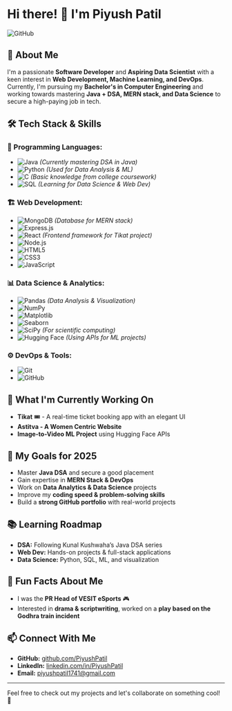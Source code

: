 # Hi there! 👋 I'm Piyush Patil

![GitHub](https://img.shields.io/badge/GitHub-000000?style=for-the-badge&logo=GitHub&logoColor=white)

## 🚀 About Me

I'm a passionate **Software Developer** and **Aspiring Data Scientist** with a keen interest in **Web Development, Machine Learning, and DevOps**. Currently, I'm pursuing my **Bachelor's in Computer Engineering** and working towards mastering **Java + DSA, MERN stack, and Data Science** to secure a high-paying job in tech. 

## 🛠️ Tech Stack & Skills

### 📌 Programming Languages:
- ![Java](https://img.shields.io/badge/Java-ED8B00?style=for-the-badge&logo=java&logoColor=white) *(Currently mastering DSA in Java)*
- ![Python](https://img.shields.io/badge/Python-3776AB?style=for-the-badge&logo=python&logoColor=white) *(Used for Data Analysis & ML)*
- ![C](https://img.shields.io/badge/C-00599C?style=for-the-badge&logo=c&logoColor=white) *(Basic knowledge from college coursework)*
- ![SQL](https://img.shields.io/badge/SQL-4479A1?style=for-the-badge&logo=mysql&logoColor=white) *(Learning for Data Science & Web Dev)*

### 🏗️ Web Development:
- ![MongoDB](https://img.shields.io/badge/MongoDB-47A248?style=for-the-badge&logo=mongodb&logoColor=white) *(Database for MERN stack)*
- ![Express.js](https://img.shields.io/badge/Express.js-000000?style=for-the-badge&logo=express&logoColor=white)
- ![React](https://img.shields.io/badge/React-61DAFB?style=for-the-badge&logo=react&logoColor=black) *(Frontend framework for Tikat project)*
- ![Node.js](https://img.shields.io/badge/Node.js-339933?style=for-the-badge&logo=node.js&logoColor=white)
- ![HTML5](https://img.shields.io/badge/HTML5-E34F26?style=for-the-badge&logo=html5&logoColor=white)
- ![CSS3](https://img.shields.io/badge/CSS3-1572B6?style=for-the-badge&logo=css3&logoColor=white)
- ![JavaScript](https://img.shields.io/badge/JavaScript-F7DF1E?style=for-the-badge&logo=javascript&logoColor=black)

### 📊 Data Science & Analytics:
- ![Pandas](https://img.shields.io/badge/Pandas-150458?style=for-the-badge&logo=pandas&logoColor=white) *(Data Analysis & Visualization)*
- ![NumPy](https://img.shields.io/badge/NumPy-013243?style=for-the-badge&logo=numpy&logoColor=white)
- ![Matplotlib](https://img.shields.io/badge/Matplotlib-008080?style=for-the-badge&logo=matplotlib&logoColor=white)
- ![Seaborn](https://img.shields.io/badge/Seaborn-3182bd?style=for-the-badge&logo=seaborn&logoColor=white)
- ![SciPy](https://img.shields.io/badge/SciPy-8CAAE6?style=for-the-badge&logo=scipy&logoColor=white) *(For scientific computing)*
- ![Hugging Face](https://img.shields.io/badge/Hugging%20Face-FFCA28?style=for-the-badge&logo=huggingface&logoColor=white) *(Using APIs for ML projects)*

### ⚙️ DevOps & Tools:
- ![Git](https://img.shields.io/badge/Git-F05032?style=for-the-badge&logo=git&logoColor=white)
- ![GitHub](https://img.shields.io/badge/GitHub-181717?style=for-the-badge&logo=github&logoColor=white)

## 🎯 What I'm Currently Working On
- **Tikat** 🎟️ - A real-time ticket booking app with an elegant UI
- **Astitva - A Women Centric Website**
- **Image-to-Video ML Project** using Hugging Face APIs

## 🎯 My Goals for 2025
- Master **Java DSA** and secure a good placement
- Gain expertise in **MERN Stack & DevOps**
- Work on **Data Analytics & Data Science** projects
- Improve my **coding speed & problem-solving skills**
- Build a **strong GitHub portfolio** with real-world projects

## 📚 Learning Roadmap
- **DSA:** Following Kunal Kushwaha’s Java DSA series
- **Web Dev:** Hands-on projects & full-stack applications
- **Data Science:** Python, SQL, ML, and visualization

## 🌟 Fun Facts About Me
- I was the **PR Head of VESIT eSports** 🎮
- Interested in **drama & scriptwriting**, worked on a **play based on the Godhra train incident**

## 📫 Connect With Me
- **GitHub:** [github.com/PiyushPatil](#)
- **LinkedIn:** [linkedin.com/in/PiyushPatil](#)
- **Email:** piyushpatil1741@gmail.com

---

Feel free to check out my projects and let's collaborate on something cool! 🚀

